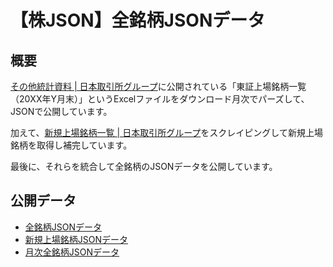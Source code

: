 # 【株JSON】全銘柄JSONデータ

## 概要

[その他統計資料 | 日本取引所グループ](https://www.jpx.co.jp/markets/statistics-equities/misc/01.html)に公開されている「東証上場銘柄一覧（20XX年Y月末）」というExcelファイルをダウンロード月次でパーズして、JSONで公開しています。

加えて、[新規上場銘柄一覧 | 日本取引所グループ](https://www.jpx.co.jp/listing/stocks/new/index.html)をスクレイピングして新規上場銘柄を取得し補完しています。

最後に、それらを統合して全銘柄のJSONデータを公開しています。

## 公開データ

- [全銘柄JSONデータ](https://github.com/umihico/kabu-json-all-stock-list/all_stock_list.json)
- [新規上場銘柄JSONデータ](https://github.com/umihico/kabu-json-all-stock-list/new_listings.json)
- [月次全銘柄JSONデータ](https://github.com/umihico/kabu-json-all-stock-list/monthly.json)
